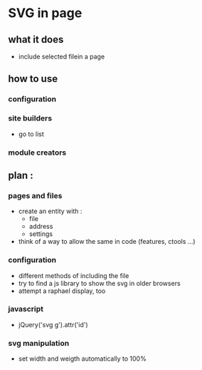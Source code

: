 # SVG in page

## what it does
* include selected filein a page

## how to use
### configuration
### site builders
* go to list
### module creators

## plan :
### pages and files
* create an entity with :
  * file
  * address
  * settings
* think of a way to allow the same in code (features, ctools ...)

### configuration
* different methods of including the file
* try to find a js library to show the svg in older browsers
* attempt a raphael display, too


### javascript
* jQuery('svg g').attr('id')

### svg manipulation
* set width and weigth automatically to 100%
